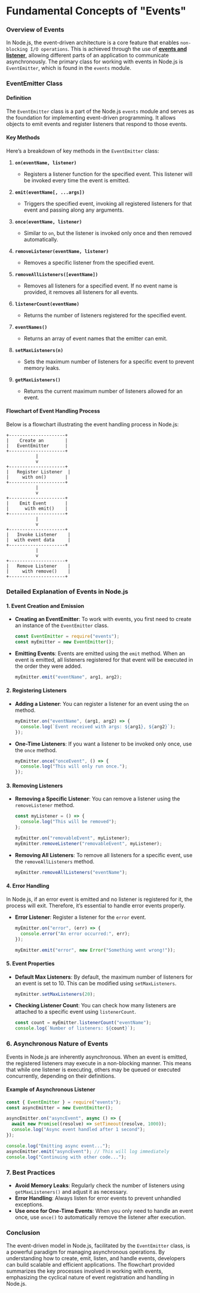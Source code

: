 # Fundamental Concepts of "Events"

### Overview of Events

In Node.js, the event-driven architecture is a core feature that enables `non-blocking I/O operations`. This is achieved through the use of <u><strong> events and listener</strong></u>, allowing different parts of an application to communicate asynchronously. The primary class for working with events in Node.js is `EventEmitter`, which is found in the `events` module.

### EventEmitter Class

#### Definition

The `EventEmitter` class is a part of the Node.js `events` module and serves as the foundation for implementing event-driven programming. It allows objects to emit events and register listeners that respond to those events.

#### Key Methods

Here’s a breakdown of key methods in the `EventEmitter` class:

1. **`on(eventName, listener)`**
   - Registers a listener function for the specified event. This listener will be invoked every time the event is emitted.
2. **`emit(eventName[, ...args])`**

   - Triggers the specified event, invoking all registered listeners for that event and passing along any arguments.

3. **`once(eventName, listener)`**

   - Similar to `on`, but the listener is invoked only once and then removed automatically.

4. **`removeListener(eventName, listener)`**

   - Removes a specific listener from the specified event.

5. **`removeAllListeners([eventName])`**

   - Removes all listeners for a specified event. If no event name is provided, it removes all listeners for all events.

6. **`listenerCount(eventName)`**

   - Returns the number of listeners registered for the specified event.

7. **`eventNames()`**

   - Returns an array of event names that the emitter can emit.

8. **`setMaxListeners(n)`**

   - Sets the maximum number of listeners for a specific event to prevent memory leaks.

9. **`getMaxListeners()`**
   - Returns the current maximum number of listeners allowed for an event.

#### Flowchart of Event Handling Process

Below is a flowchart illustrating the event handling process in Node.js:

```plaintext
+---------------------+
|    Create an        |
|   EventEmitter      |
+---------------------+
           |
           v
+---------------------+
|   Register Listener  |
|     with on()       |
+---------------------+
           |
           v
+---------------------+
|    Emit Event       |
|      with emit()    |
+---------------------+
           |
           v
+---------------------+
|   Invoke Listener    |
|  with event data     |
+---------------------+
           |
           v
+---------------------+
|   Remove Listener    |
|     with remove()    |
+---------------------+
```

### Detailed Explanation of Events in Node.js

#### 1. **Event Creation and Emission**

- **Creating an EventEmitter**:
  To work with events, you first need to create an instance of the `EventEmitter` class.

  ```javascript
  const EventEmitter = require("events");
  const myEmitter = new EventEmitter();
  ```

- **Emitting Events**:
  Events are emitted using the `emit` method. When an event is emitted, all listeners registered for that event will be executed in the order they were added.

  ```javascript
  myEmitter.emit("eventName", arg1, arg2);
  ```

#### 2. **Registering Listeners**

- **Adding a Listener**:
  You can register a listener for an event using the `on` method.

  ```javascript
  myEmitter.on("eventName", (arg1, arg2) => {
    console.log(`Event received with args: ${arg1}, ${arg2}`);
  });
  ```

- **One-Time Listeners**:
  If you want a listener to be invoked only once, use the `once` method.

  ```javascript
  myEmitter.once("onceEvent", () => {
    console.log("This will only run once.");
  });
  ```

#### 3. **Removing Listeners**

- **Removing a Specific Listener**:
  You can remove a listener using the `removeListener` method.

  ```javascript
  const myListener = () => {
    console.log("This will be removed");
  };

  myEmitter.on("removableEvent", myListener);
  myEmitter.removeListener("removableEvent", myListener);
  ```

- **Removing All Listeners**:
  To remove all listeners for a specific event, use the `removeAllListeners` method.

  ```javascript
  myEmitter.removeAllListeners("eventName");
  ```

#### 4. **Error Handling**

In Node.js, if an error event is emitted and no listener is registered for it, the process will exit. Therefore, it’s essential to handle error events properly.

- **Error Listener**:
  Register a listener for the `error` event.

  ```javascript
  myEmitter.on("error", (err) => {
    console.error("An error occurred:", err);
  });

  myEmitter.emit("error", new Error("Something went wrong!"));
  ```

#### 5. **Event Properties**

- **Default Max Listeners**:
  By default, the maximum number of listeners for an event is set to 10. This can be modified using `setMaxListeners`.

  ```javascript
  myEmitter.setMaxListeners(20);
  ```

- **Checking Listener Count**:
  You can check how many listeners are attached to a specific event using `listenerCount`.

  ```javascript
  const count = myEmitter.listenerCount("eventName");
  console.log(`Number of listeners: ${count}`);
  ```

### 6. **Asynchronous Nature of Events**

Events in Node.js are inherently asynchronous. When an event is emitted, the registered listeners may execute in a non-blocking manner. This means that while one listener is executing, others may be queued or executed concurrently, depending on their definitions.

#### Example of Asynchronous Listener

```javascript
const { EventEmitter } = require("events");
const asyncEmitter = new EventEmitter();

asyncEmitter.on("asyncEvent", async () => {
  await new Promise((resolve) => setTimeout(resolve, 1000));
  console.log("Async event handled after 1 second");
});

console.log("Emitting async event...");
asyncEmitter.emit("asyncEvent"); // This will log immediately
console.log("Continuing with other code...");
```

### 7. **Best Practices**

- **Avoid Memory Leaks**: Regularly check the number of listeners using `getMaxListeners()` and adjust it as necessary.
- **Error Handling**: Always listen for error events to prevent unhandled exceptions.
- **Use once for One-Time Events**: When you only need to handle an event once, use `once()` to automatically remove the listener after execution.

### Conclusion

The event-driven model in Node.js, facilitated by the `EventEmitter` class, is a powerful paradigm for managing asynchronous operations. By understanding how to create, emit, listen, and handle events, developers can build scalable and efficient applications. The flowchart provided summarizes the key processes involved in working with events, emphasizing the cyclical nature of event registration and handling in Node.js.
